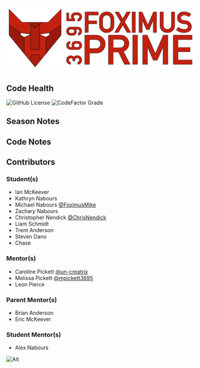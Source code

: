 ![logo](/Images/Logo.png?raw=true)
## Code Health
![GitHub License](https://img.shields.io/github/license/FRC-3695/2025-Season---ReefScape?style=for-the-badge)
![CodeFactor Grade](https://img.shields.io/codefactor/grade/github/FRC-3695/2025-Season---ReefScape?style=for-the-badge)

## Season Notes
## Code Notes
## Contributors
### Student(s)
- Ian McKeever
- Kathryn Nabours
- Michael Nabours  [@FoximusMike](https://github.com/FoximusMike)
- Zachary Nabours
- Christopher Nendick  [@ChrisNendick](https://github.com/ChrisNendick)
- Liam Schmidt
- Trent Anderson
- Steven Dano
- Chase
### Mentor(s)
- Caroline Pickett [@un-creatrix](https://github.com/un-creatrix)
- Melissa Pickett [@mpickett3695](https://github.com/mpickett3695)
- Leon Pierce
### Parent Mentor(s)
- Brian Anderson
- Eric McKeever
### Student Mentor(s)
- Alex Nabours
  
![Alt](https://repobeats.axiom.co/api/embed/0370065da2aaa495be7f03cf8d887501ecaa7c61.svg "Repobeats analytics image")
